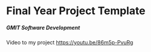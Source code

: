 # Final Year Project Template
##### GMIT Software Development

Video to my project https://youtu.be/86m5p-PvuRg
